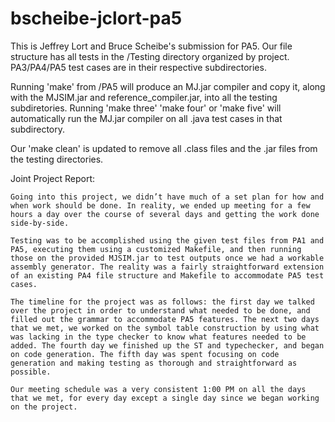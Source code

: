 # bscheibe-jclort-pa5

This is Jeffrey Lort and Bruce Scheibe's submission for PA5. Our file structure has all tests in the /Testing directory organized by project. PA3/PA4/PA5 test cases are in their respective subdirectories.

Running 'make' from /PA5 will produce an MJ.jar compiler and copy it, along with the MJSIM.jar and reference_compiler.jar, into all the testing subdiretories. Running 'make three' 'make four' or 'make five' will automatically run the MJ.jar compiler on all .java test cases in that subdirectory.

Our 'make clean' is updated to remove all .class files and the .jar files from the testing directories. 

Joint Project Report: 

	Going into this project, we didn’t have much of a set plan for how and when work should be done. In reality, we ended up meeting for a few hours a day over the course of several days and getting the work done side-by-side. 

	Testing was to be accomplished using the given test files from PA1 and PA5, executing them using a customized Makefile, and then running those on the provided MJSIM.jar to test outputs once we had a workable assembly generator. The reality was a fairly straightforward extension of an existing PA4 file structure and Makefile to accommodate PA5 test cases. 

	The timeline for the project was as follows: the first day we talked over the project in order to understand what needed to be done, and filled out the grammar to accommodate PA5 features. The next two days that we met, we worked on the symbol table construction by using what was lacking in the type checker to know what features needed to be added. The fourth day we finished up the ST and typechecker, and began on code generation. The fifth day was spent focusing on code generation and making testing as thorough and straightforward as possible. 

	Our meeting schedule was a very consistent 1:00 PM on all the days that we met, for every day except a single day since we began working on the project. 